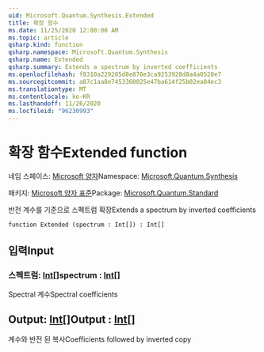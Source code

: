 ```yaml
---
uid: Microsoft.Quantum.Synthesis.Extended
title: 확장 함수
ms.date: 11/25/2020 12:00:00 AM
ms.topic: article
qsharp.kind: function
qsharp.namespace: Microsoft.Quantum.Synthesis
qsharp.name: Extended
qsharp.summary: Extends a spectrum by inverted coefficients
ms.openlocfilehash: f8310a229205d8e870e3ca9253928d8a4a0520e7
ms.sourcegitcommit: a87c1aa8e7453360025e47ba614f25b02ea84ec3
ms.translationtype: MT
ms.contentlocale: ko-KR
ms.lasthandoff: 11/26/2020
ms.locfileid: "96230993"
---
```

# <a name="extended-function"></a><span data-ttu-id="24d14-102">확장 함수</span><span class="sxs-lookup"><span data-stu-id="24d14-102">Extended function</span></span>

<span data-ttu-id="24d14-103">네임 스페이스: [Microsoft 양자](xref:Microsoft.Quantum.Synthesis)</span><span class="sxs-lookup"><span data-stu-id="24d14-103">Namespace: [Microsoft.Quantum.Synthesis](xref:Microsoft.Quantum.Synthesis)</span></span>

<span data-ttu-id="24d14-104">패키지: [Microsoft 양자 표준](https://nuget.org/packages/Microsoft.Quantum.Standard)</span><span class="sxs-lookup"><span data-stu-id="24d14-104">Package: [Microsoft.Quantum.Standard](https://nuget.org/packages/Microsoft.Quantum.Standard)</span></span>


<span data-ttu-id="24d14-105">반전 계수를 기준으로 스펙트럼 확장</span><span class="sxs-lookup"><span data-stu-id="24d14-105">Extends a spectrum by inverted coefficients</span></span>

```qsharp
function Extended (spectrum : Int[]) : Int[]
```


## <a name="input"></a><span data-ttu-id="24d14-106">입력</span><span class="sxs-lookup"><span data-stu-id="24d14-106">Input</span></span>

### <a name="spectrum--int"></a><span data-ttu-id="24d14-107">스펙트럼: [Int](xref:microsoft.quantum.lang-ref.int)[]</span><span class="sxs-lookup"><span data-stu-id="24d14-107">spectrum : [Int](xref:microsoft.quantum.lang-ref.int)[]</span></span>

<span data-ttu-id="24d14-108">Spectral 계수</span><span class="sxs-lookup"><span data-stu-id="24d14-108">Spectral coefficients</span></span>



## <a name="output--int"></a><span data-ttu-id="24d14-109">Output: [Int](xref:microsoft.quantum.lang-ref.int)[]</span><span class="sxs-lookup"><span data-stu-id="24d14-109">Output : [Int](xref:microsoft.quantum.lang-ref.int)[]</span></span>

<span data-ttu-id="24d14-110">계수와 반전 된 복사</span><span class="sxs-lookup"><span data-stu-id="24d14-110">Coefficients followed by inverted copy</span></span>